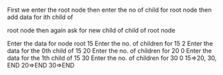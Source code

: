First we enter the root node then enter the no of child for root node then add data for ith child of 

root node then again ask for new child of child of root node

>>
Enter the data for node root
15
Enter the no. of children for 15
2
Enter the data for the 0th child of 15
20
Enter the no. of children for 20
0
Enter the data for the 1th child of 15
30
Enter the no. of children for 30
0
15=>20, 30, END
20=>END
30=>END

>>